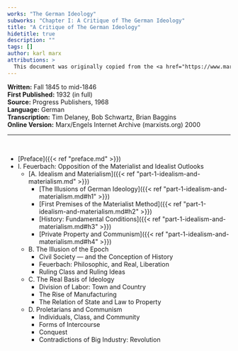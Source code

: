 ```yaml
---
works: "The German Ideology"
subworks: "Chapter I: A Critique of The German Ideology"
title: "A Critique of The German Ideology"
hidetitle: true
description: ""
tags: []
author: karl marx
attributions: >
  This document was originally copied from the <a href="https://www.marxists.org/archive/marx/works/1845/german-ideology/ch01.htm">Marxist Internet Archive</a>.
---
```


**Written:** Fall 1845 to mid-1846<br>
**First Published:** 1932 (in full)<br>
**Source:** Progress Publishers, 1968<br>
**Language:** German<br>
**Transcription:** Tim Delaney, Bob Schwartz, Brian Baggins<br>
**Online Version:** Marx/Engels Internet Archive (marxists.org) 2000

<hr>

<br>

- [Preface]({{< ref "preface.md" >}})
- I. Feuerbach: Opposition of the Materialist and Idealist Outlooks
  - [A. Idealism and Materialism]({{< ref "part-1-idealism-and-materialism.md" >}})
    - [The Illusions of German Ideology]({{< ref "part-1-idealism-and-materialism.md#h1" >}})
    - [First Premises of the Materialist Method]({{< ref "part-1-idealism-and-materialism.md#h2" >}})
    - [History: Fundamental Conditions]({{< ref "part-1-idealism-and-materialism.md#h3" >}})
    - [Private Property and Communism]({{< ref "part-1-idealism-and-materialism.md#h4" >}})
  - B. The Illusion of the Epoch
    - Civil Society — and the Conception of History
    - Feuerbach: Philosophic, and Real, Liberation
    - Ruling Class and Ruling Ideas
  - C. The Real Basis of Ideology
    - Division of Labor: Town and Country
    - The Rise of Manufacturing
    - The Relation of State and Law to Property
  - D. Proletarians and Communism
    - Individuals, Class, and Community
    - Forms of Intercourse
    - Conquest
    - Contradictions of Big Industry: Revolution